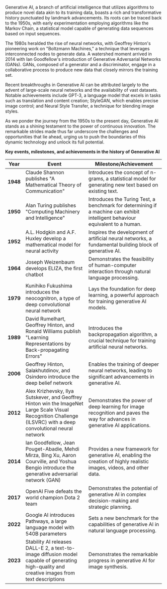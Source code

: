 Generative AI, a branch of artificial intelligence that utilizes algorithms to produce novel data akin to its training data, boasts a rich and transformative history punctuated by landmark advancements. Its roots can be traced back to the 1950s, with early experimentation employing algorithms like the Markov Chain, a statistical model capable of generating data sequences based on input sequences.

The 1980s heralded the rise of neural networks, with Geoffrey Hinton's pioneering work on "Boltzmann Machines," a technique that leverages interconnected nodes to generate data. A watershed moment arrived in 2014 with Ian Goodfellow's introduction of Generative Adversarial Networks (GANs). GANs, composed of a generator and a discriminator, engage in a collaborative process to produce new data that closely mirrors the training set.

Recent breakthroughs in Generative AI can be attributed largely to the advent of large-scale neural networks and the availability of vast datasets. Notable achievements include GPT-3, a language model that excels in tasks such as translation and content creation; StyleGAN, which enables precise image control; and Neural Style Transfer, a technique for blending image styles.

As we ponder the journey from the 1950s to the present day, Generative AI stands as a shining testament to the power of continuous innovation. The remarkable strides made thus far underscore the challenges and opportunities that lie ahead, urging us to push the boundaries of this dynamic technology and unlock its full potential.

**Key events, milestones, and achievements in the history of Generative AI**

| Year     | Event                                                                                                                                                            | Milestone/Achievement                                                                                                         |
|----------|------------------------------------------------------------------------------------------------------------------------------------------------------------------|-------------------------------------------------------------------------------------------------------------------------------|
| **1948** | Claude Shannon publishes "A Mathematical Theory of Communication"                                                                                                | Introduces the concept of n-grams, a statistical model for generating new text based on existing text.                        |
| **1950** | Alan Turing publishes "Computing Machinery and Intelligence"                                                                                                     | Introduces the Turing Test, a benchmark for determining if a machine can exhibit intelligent behaviour equivalent to a human. |
| **1952** | A.L. Hodgkin and A.F. Huxley develop a mathematical model for neural activity                                                                                    | Inspires the development of artificial neural networks, a fundamental building block of generative AI.                        |
| **1964** | Joseph Weizenbaum develops ELIZA, the first chatbot                                                                                                              | Demonstrates the feasibility of human-computer interaction through natural language processing.                               |
| **1979** | Kunihiko Fukushima introduces the neocognitron, a type of deep convolutional neural network                                                                      | Lays the foundation for deep learning, a powerful approach for training generative AI models.                                 |
| **1989** | David Rumelhart, Geoffrey Hinton, and Ronald Williams publish "Learning Representations by Back-propagating Errors"                                              | Introduces the backpropagation algorithm, a crucial technique for training artificial neural networks.                        |
| **2006** | Geoffrey Hinton, Salakhutdinov, and Osindero introduce the deep belief network                                                                                   | Enables the training of deeper neural networks, leading to significant advancements in generative AI.                         |
| **2012** | Alex Krizhevsky, Ilya Sutskever, and Geoffrey Hinton win the ImageNet Large Scale Visual Recognition Challenge (ILSVRC) with a deep convolutional neural network | Demonstrates the power of deep learning for image recognition and paves the way for advances in generative AI applications.   |
| **2014** | Ian Goodfellow, Jean Pouget-Abadie, Mehdi Mirza, Bing Xu, Aaron Courville, and Yoshua Bengio introduce the generative adversarial network (GAN)                  | Provides a new framework for generative AI, enabling the creation of highly realistic images, videos, and other data.         |
| **2017** | OpenAI Five defeats the world champion Dota 2 team                                                                                                               | Demonstrates the potential of generative AI in complex decision-making and strategic planning.                                |
| **2022** | Google AI introduces Pathways, a large language model with 540B parameters                                                                                       | Sets a new benchmark for the capabilities of generative AI in natural language processing.                                    |
| **2023** | Stability AI releases DALL-E 2, a text-to-image diffusion model capable of generating high-quality and creative images from text descriptions                    | Demonstrates the remarkable progress in generative AI for image synthesis.                                                    |
